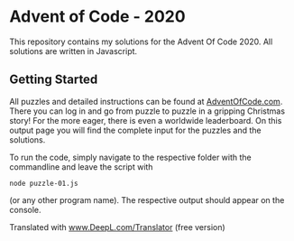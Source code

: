 # Advent of Code - 2020

This repository contains my solutions for the Advent Of Code 2020. All solutions are written in Javascript.

## Getting Started

All puzzles and detailed instructions can be found at [AdventOfCode.com](https://adventofcode.com). There you can log in and go from puzzle to puzzle in a gripping Christmas story!
For the more eager, there is even a worldwide leaderboard. On this output page you will find the complete input for the puzzles and the solutions.

To run the code, simply navigate to the respective folder with the commandline and leave the script with

`node puzzle-01.js`

(or any other program name). The respective output should appear on the console.

Translated with www.DeepL.com/Translator (free version)
